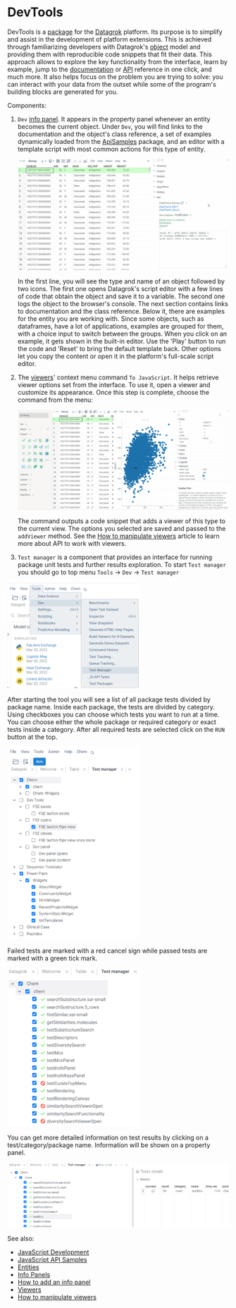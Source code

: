 # DevTools

DevTools is a [package](https://datagrok.ai/help/develop/develop#packages) for the [Datagrok](https://datagrok.ai) platform. Its purpose is to simplify and assist in the development of platform extensions. This is achieved through familiarizing developers with Datagrok's [object](https://datagrok.ai/help/overview/objects) model and providing them with reproducible code snippets that fit their data. This approach allows to explore the key functionality from the interface, learn by example, jump to the [documentation](https://datagrok.ai/help/) or [API](https://datagrok.ai/js-api/) reference in one click, and much more. It also helps focus on the problem you are trying to solve: you can interact with your data from the outset while some of the program's building blocks are generated for you.

Components:

  1. `Dev` [info panel](https://datagrok.ai/help/discover/info-panels).
     It appears in the property panel whenever an entity becomes the current object. Under `Dev`, you will find links to the documentation and the object's class reference, a set of examples dynamically loaded from the [ApiSamples](https://github.com/datagrok-ai/public/tree/master/packages/ApiSamples) package, and an editor with a template script with most common actions for this type of entity.

     ![Scripting](./gif/dev-tools-info-panel.gif)

     In the first line, you will see the type and name of an object followed by two icons. The first one opens Datagrok's script editor with a few lines of code that obtain the object and save it to a variable. The second one logs the object to the browser's console.
     The next section contains links to documentation and the class reference. Below it, there are examples for the entity you are working with. Since some objects, such as dataframes, have a lot of applications, examples are grouped for them, with a choice input to switch between the groups. When you click on an example, it gets shown in the built-in editor. Use the 'Play' button to run the code and 'Reset' to bring the default template back. Other options let you copy the content or open it in the platform's full-scale script editor.
  2. The [viewers](https://datagrok.ai/help/visualize/viewers)' context menu command `To JavaScript`.
     It helps retrieve viewer options set from the interface. To use it, open a viewer and customize its appearance. Once this step is complete, choose the command from the menu:

     ![Retrieve viewer options with the 'To JavaScript' command](./gif/dev-tools-viewer.gif)

     The command outputs a code snippet that adds a viewer of this type to the current view. The options you selected are saved and passed to the `addViewer` method. See the [How to manipulate viewers](https://datagrok.ai/help/develop/how-to/manipulate-viewers) article to learn more about API to work with viewers.

   3. `Test manager` is a component that provides an interface for running package unit tests and further results exploration.
   To start `Test manager` you should go to top menu `Tools` -> `Dev` -> `Test manager`
   
   ![Test manager start](./img/test-mngr-start.png)

   After starting the tool you will see a list of all package tests divided by package name. Inside each package, the tests
   are divided by category. Using checkboxes you can choose which tests you want to run at a time. You can choose either
   the whole package or required category or exact tests inside a category. After all required tests are selected click on
   the `RUN` button at the top.

   ![Tests list](./img/test-mngr-tests-list.png)

   Failed tests are marked with a red cancel sign while passed tests are marked with a green tick mark.

   ![Tests list](./img/test-mngr-results.png)

   You can get more detailed information on test results by clicking on a test/category/package name. Information will be
   shown on a property panel.

   ![Tests property panel](./img/test-mngr-property-panel.png)


See also:
  - [JavaScript Development](https://datagrok.ai/help/develop/develop) 
  - [JavaScript API Samples](https://public.datagrok.ai/js)
  - [Entities](https://datagrok.ai/help/overview/objects)
  - [Info Panels](https://datagrok.ai/help/discover/info-panels)
  - [How to add an info panel](https://datagrok.ai/help/develop/how-to/add-info-panel)
  - [Viewers](https://datagrok.ai/help/visualize/viewers)
  - [How to manipulate viewers](https://datagrok.ai/help/develop/how-to/manipulate-viewers)
